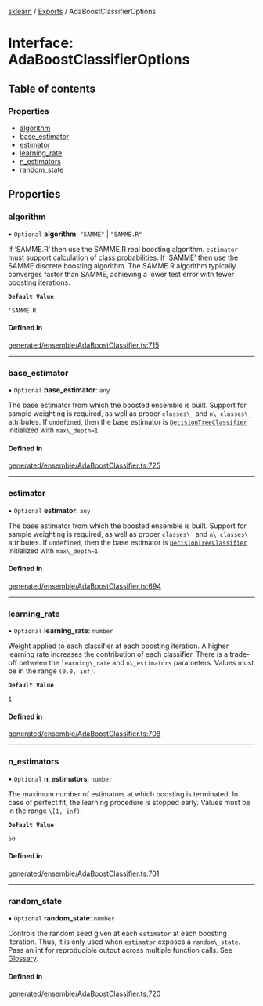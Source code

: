 [sklearn](../readme.md) / [Exports](../modules.md) / AdaBoostClassifierOptions

# Interface: AdaBoostClassifierOptions

## Table of contents

### Properties

- [algorithm](AdaBoostClassifierOptions.md#algorithm)
- [base\_estimator](AdaBoostClassifierOptions.md#base_estimator)
- [estimator](AdaBoostClassifierOptions.md#estimator)
- [learning\_rate](AdaBoostClassifierOptions.md#learning_rate)
- [n\_estimators](AdaBoostClassifierOptions.md#n_estimators)
- [random\_state](AdaBoostClassifierOptions.md#random_state)

## Properties

### algorithm

• `Optional` **algorithm**: ``"SAMME"`` \| ``"SAMME.R"``

If ‘SAMME.R’ then use the SAMME.R real boosting algorithm. `estimator` must support calculation of class probabilities. If ‘SAMME’ then use the SAMME discrete boosting algorithm. The SAMME.R algorithm typically converges faster than SAMME, achieving a lower test error with fewer boosting iterations.

**`Default Value`**

`'SAMME.R'`

#### Defined in

[generated/ensemble/AdaBoostClassifier.ts:715](https://github.com/transitive-bullshit/scikit-learn-ts/blob/367336a/packages/sklearn/src/generated/ensemble/AdaBoostClassifier.ts#L715)

___

### base\_estimator

• `Optional` **base\_estimator**: `any`

The base estimator from which the boosted ensemble is built. Support for sample weighting is required, as well as proper `classes\_` and `n\_classes\_` attributes. If `undefined`, then the base estimator is [`DecisionTreeClassifier`](sklearn.tree.DecisionTreeClassifier.html#sklearn.tree.DecisionTreeClassifier "sklearn.tree.DecisionTreeClassifier") initialized with `max\_depth=1`.

#### Defined in

[generated/ensemble/AdaBoostClassifier.ts:725](https://github.com/transitive-bullshit/scikit-learn-ts/blob/367336a/packages/sklearn/src/generated/ensemble/AdaBoostClassifier.ts#L725)

___

### estimator

• `Optional` **estimator**: `any`

The base estimator from which the boosted ensemble is built. Support for sample weighting is required, as well as proper `classes\_` and `n\_classes\_` attributes. If `undefined`, then the base estimator is [`DecisionTreeClassifier`](sklearn.tree.DecisionTreeClassifier.html#sklearn.tree.DecisionTreeClassifier "sklearn.tree.DecisionTreeClassifier") initialized with `max\_depth=1`.

#### Defined in

[generated/ensemble/AdaBoostClassifier.ts:694](https://github.com/transitive-bullshit/scikit-learn-ts/blob/367336a/packages/sklearn/src/generated/ensemble/AdaBoostClassifier.ts#L694)

___

### learning\_rate

• `Optional` **learning\_rate**: `number`

Weight applied to each classifier at each boosting iteration. A higher learning rate increases the contribution of each classifier. There is a trade-off between the `learning\_rate` and `n\_estimators` parameters. Values must be in the range `(0.0, inf)`.

**`Default Value`**

`1`

#### Defined in

[generated/ensemble/AdaBoostClassifier.ts:708](https://github.com/transitive-bullshit/scikit-learn-ts/blob/367336a/packages/sklearn/src/generated/ensemble/AdaBoostClassifier.ts#L708)

___

### n\_estimators

• `Optional` **n\_estimators**: `number`

The maximum number of estimators at which boosting is terminated. In case of perfect fit, the learning procedure is stopped early. Values must be in the range `\[1, inf)`.

**`Default Value`**

`50`

#### Defined in

[generated/ensemble/AdaBoostClassifier.ts:701](https://github.com/transitive-bullshit/scikit-learn-ts/blob/367336a/packages/sklearn/src/generated/ensemble/AdaBoostClassifier.ts#L701)

___

### random\_state

• `Optional` **random\_state**: `number`

Controls the random seed given at each `estimator` at each boosting iteration. Thus, it is only used when `estimator` exposes a `random\_state`. Pass an int for reproducible output across multiple function calls. See [Glossary](../../glossary.html#term-random_state).

#### Defined in

[generated/ensemble/AdaBoostClassifier.ts:720](https://github.com/transitive-bullshit/scikit-learn-ts/blob/367336a/packages/sklearn/src/generated/ensemble/AdaBoostClassifier.ts#L720)
